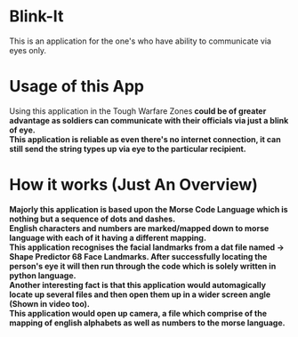# Blink-It
This is an application for the one's who have ability to communicate via eyes only.

# Usage of this App
Using this application in the </B>Tough Warfare Zones<b/> could be of greater advantage as soldiers can communicate with their officials via just a blink of eye.<br/>
This application is reliable as even there's no internet connection, it can still send the string types up via eye to the particular recipient.
# How it works (Just An Overview)
Majorly this application is based upon the Morse Code Language which is nothing but a sequence of dots and dashes.<br/>
English characters and numbers are marked/mapped down to morse language with each of it having a different mapping.<br/>
This application recognises the facial landmarks from a dat file named -> Shape Predictor 68 Face Landmarks. After successfully locating the person's eye it will then run through the code which is solely written in python language.<br/>
Another interesting fact is that this application would automagically locate up several files and then open them up in a wider screen angle (Shown in video too).<br/>
This application would open up camera, a file which comprise of the mapping of english alphabets as well as numbers to the morse language.<br/>



